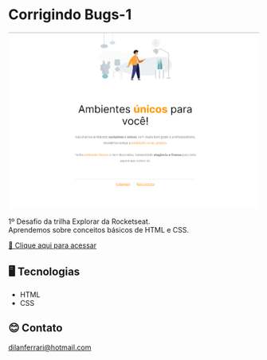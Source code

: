 # Corrigindo Bugs-1

![preview](./images/preview.png)

1º Desafio da trilha Explorar da Rocketseat.  
Aprendemos sobre conceitos básicos de HTML e CSS.

[🔗 Clique aqui para acessar](https://dilanferrari.github.io/corrigindo-bugs-1/)

## 🖥️ Tecnologias

- HTML
- CSS

## 😊 Contato

dilanferrari@hotmail.com